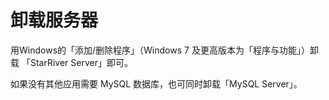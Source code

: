 # 卸载服务器

用Windows的「添加/删除程序」（Windows 7 及更高版本为「程序与功能」）卸载 「StarRiver Server」即可。

如果没有其他应用需要 MySQL 数据库，也可同时卸载「MySQL Server」。

